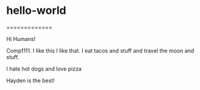 # hello-world
=============

Hi Humans!

Comp1111.  I like this I like that.
I eat tacos and stuff and travel the moon and stuff.

I hate hot dogs and love pizza

Hayden is the best!
